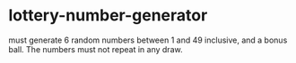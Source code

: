 # lottery-number-generator
must generate 6 random numbers between 1 and 49 inclusive, and a bonus ball. The numbers must not repeat in any draw.
